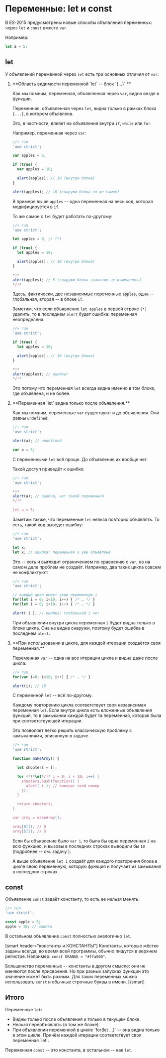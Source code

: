 # Переменные: let и const

В ES-2015 предусмотрены новые способы объявления переменных: через `let` и `const` вместо `var`.

Например:
```js
let a = 5;
```

## let

У объявлений переменной через `let` есть три основных отличия от `var`:

<ol>
<li>**Область видимости переменной `let` -- блок `{...}`.**

Как мы помним, переменная, объявленная через `var`, видна везде в функции. 

Переменная, объявленная через `let`, видна только в рамках блока `{...}`, в котором объявлена.

Это, в частности, влияет на объявления внутри `if`, `while` или `for`.

Например, переменная через `var`:

```js
//+ run 
'use strict';

var apples = 5; 

if (true) {
  var apples = 10;

  alert(apples); // 10 (внутри блока)
}

alert(apples); // 10 (снаружи блока то же самое)
```

В примере выше `apples` -- одна переменная на весь код, которая модифицируется в `if`.

То же самое с `let` будет работать по-другому:

```js
//+ run 
'use strict';

let apples = 5; // (*)

if (true) {
  let apples = 10;

  alert(apples); // 10 (внутри блока)
}

*!*
alert(apples); // 5 (снаружи блока значение не изменилось)
*/!*
```

Здесь, фактически, две независимые переменные `apples`, одна -- глобальная, вторая -- в блоке `if`.

Заметим, что если объявление `let apples` в первой строке `(*)` удалить, то в последнем `alert` будет ошибка: переменная неопределена:

```js
//+ run 
'use strict';

if (true) {
  let apples = 10;

  alert(apples); // 10 (внутри блока)
}

*!*
alert(apples); // ошибка!
*/!*
```


Это потому что переменная `let` всегда видна именно в том блоке, где объявлена, и не более.

</li>
<li>**Переменная `let` видна только после объявления.**

Как мы помним, переменные `var` существуют и до объявления. Они равны `undefined`:

```js
//+ run
'use strict';

alert(a); // undefined

var a = 5;
```

С переменными `let` всё проще. До объявления их вообще нет.

Такой доступ приведёт к ошибке:
```js
//+ run
'use strict';

*!*
alert(a); // ошибка, нет такой переменной
*/!*

let a = 5;
```

Заметим также, что переменные `let` нельзя повторно объявлять. То есть, такой код выведет ошибку:

```js
//+ run
'use strict';

let x;
let x; // ошибка: переменная x уже объявлена
```

Это -- хоть и выглядит ограничением по сравнению с `var`, но на самом деле проблем не создаёт. Например, два таких цикла совсем не конфликтуют:
```js
//+ run
'use strict';

// каждый цикл имеет свою переменную i
for(let i = 0; i<10; i++) { /* … */ }
for(let i = 0; i<10; i++) { /* … */ }

alert( i ); // ошибка: глобальной i нет
```

При объявлении внутри цикла переменная `i` будет видна только в блоке цикла. Она не видна снаружи, поэтому будет ошибка в последнем `alert`.


</li>
<li>**При использовании в цикле, для каждой итерации создаётся своя переменная.**

Переменная `var` -- одна на все итерации цикла и видна даже после цикла:

```js
//+ run
for(var i=0; i<10; i++) { /* … */ }

alert(i); // 10
```

С переменной `let` -- всё по-другому. 

Каждому повторению цикла соответствует своя независимая переменная `let`. Если внутри цикла есть вложенные объявления функций, то в замыкании каждой будет та переменная, которая была при соответствующей итерации.

Это позволяет легко решить классическую проблему с замыканиями, описанную в задаче [](/task/make-army).

```js
//+ run
'use strict';

function makeArmy() {

  let shooters = [];

  for (*!*let*/!* i = 0; i < 10; i++) {
    shooters.push(function() {
      alert( i ); // выводит свой номер
    });
  }

  return shooters;
}

var army = makeArmy();

army[0](); // 0
army[5](); // 5
```

Если бы объявление было `var i`, то была бы одна переменная `i` на всю функцию, и вызовы в последних строках выводили бы `10` (подробнее -- см. задачу [](/task/make-army)). 

А выше объявление `let i` создаёт для каждого повторения блока в цикле свою переменную, которую функция и получает из замыкания в последних строках.
</li>
</ol>

## const

Объявление `const` задаёт константу, то есть ее нельзя менять:

```js
//+ run
'use strict';

const apple = 5;
apple = 10; // ошибка
```

В остальном объявление `const` полностью аналогично `let`.

[smart header="константы и КОНСТАНТЫ"]
Константы, которые жёстко заданы всегда, во время всей программы, обычно пишутся в верхнем регистре. Например: <code>const ORANGE = "#ffa500"</code>.

Большинство переменных -- константы в другом смысле: они не меняются после присвоения. Но при разных запусках функции это значение может быть разным. Для таких переменных можно использовать `const` и обычные строчные буквы в имени.
[/smart]

## Итого


Переменные `let`:

<ul>
<li>Видны только после объявления и только в текущем блоке.</li>
<li>Нельзя переобъявлять (в том же блоке).</li>
<li>При объявлении переменной в цикле `for(let …)` -- она видна только в этом цикле. Причём каждой итерации соответствует своя переменная `let`.</li>
</ul>

Переменная `const` -- это константа, в остальном -- как `let`.

